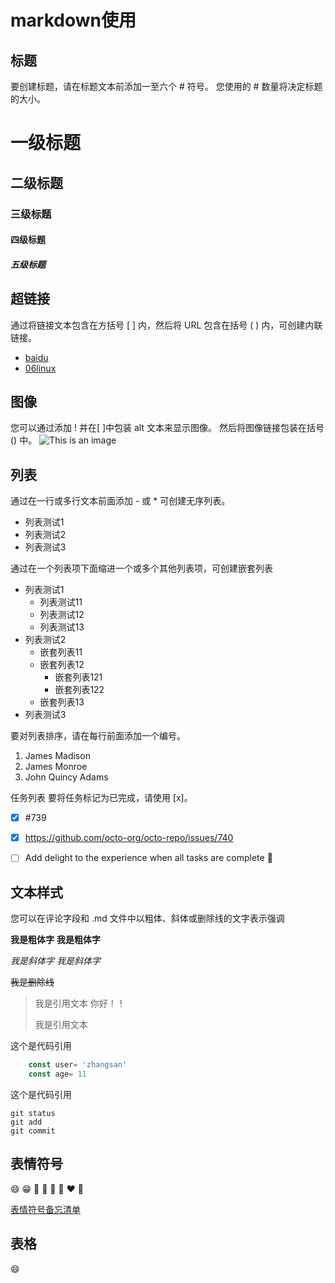 # markdown使用

## 标题
要创建标题，请在标题文本前添加一至六个 # 符号。 您使用的 # 数量将决定标题的大小。

# 一级标题
## 二级标题
### 三级标题
#### 四级标题
##### 五级标题

## 超链接

通过将链接文本包含在方括号 [ ] 内，然后将 URL 包含在括号 ( ) 内，可创建内联链接。
+ [baidu](https://baidu.com)
+ [06linux](https://06linux.com)

## 图像
您可以通过添加 ! 并在[ ]中包装 alt 文本来显示图像。 然后将图像链接包装在括号 () 中。
![This is an image](https://myoctocat.com/assets/images/base-octocat.svg)

## 列表
通过在一行或多行文本前面添加 - 或 * 可创建无序列表。

* 列表测试1
* 列表测试2
* 列表测试3


通过在一个列表项下面缩进一个或多个其他列表项，可创建嵌套列表

- 列表测试1
  - 列表测试11
  - 列表测试12
  - 列表测试13
- 列表测试2
  - 嵌套列表11
  - 嵌套列表12
    - 嵌套列表121  
    - 嵌套列表122  
  - 嵌套列表13
- 列表测试3

要对列表排序，请在每行前面添加一个编号。

1. James Madison
2. James Monroe
3. John Quincy Adams


任务列表
要将任务标记为已完成，请使用 [x]。

- [x] #739
- [x] https://github.com/octo-org/octo-repo/issues/740
- [ ] Add delight to the experience when all tasks are complete :tada:


## 文本样式

您可以在评论字段和 .md 文件中以粗体、斜体或删除线的文字表示强调

**我是粗体字**
__我是粗体字__

*我是斜体字*
_我是斜体字_

~~我是删除线~~

> 我是引用文本
> 你好！！
> 
> 我是引用文本
> 

这个是代码引用
``` ts
    const user= 'zhangsan'
    const age= 11
```

这个是代码引用
```
git status
git add
git commit
```


## 表情符号
:smile:
:grin:
:clown_face:
:kiss:
:wave:
:ghost:
:heart:
:green_heart:

[表情符号备忘清单](https://github.com/ikatyang/emoji-cheat-sheet/blob/master/README.md)

## 表格
:smile: